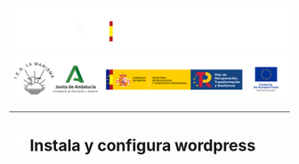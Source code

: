 <p style="text-aling:center;height:100px"></p>

![](/md/res/_bannerD.png#gh-dark-mode-only)
![](/md/res/_bannerL.png#gh-light-mode-only)

---

# [<img src="/md/res/_back.svg" width="30">](/README.md) Instala y configura wordpress

